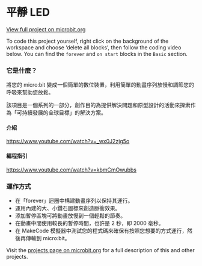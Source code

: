 # 平靜 LED

[View full project on microbit\.org](https://microbit.org/zh-tw/projects/make-it-code-it/calming-leds)

To code this project yourself, right click on the background of the workspace and choose ‘delete all blocks’, then follow the coding video below. You can find the `forever` and `on start` blocks in the `Basic` section.

### 它是什麼？

將您的 micro:bit 變成一個簡單的數位裝置，利用簡單的動畫序列放慢和調節您的呼吸來幫助您放鬆。

該項目是一個系列的一部分，創作目的為提供解決問題和原型設計的活動來探索作為「可持續發展的全球目標」的解決方案。

#### 介紹

https://www.youtube.com/watch?v=_wx0J2zjg5o

#### 編程指引

https://www.youtube.com/watch?v=kbmCmOwubbs

### 運作方式

* 在「forever」迴圈中構建動畫序列以保持其運行。
* 運用內建的大、小鑽石圖標來創造脈衝效果。
* 添加暫停區塊可將動畫放慢到一個輕鬆的節奏。
* 在動畫中間使用較長的暫停時間，也許是 2 秒，即 2000 毫秒。
* 在 MakeCode 模擬器中測試您的程式碼來確保有按照您想要的方式運行，然後再傳輸到 micro:bit。 

Visit the [projects page on microbit\.org](https://microbit.org/zh-tw/projects/make-it-code-it/) for a full description of this and other projects.